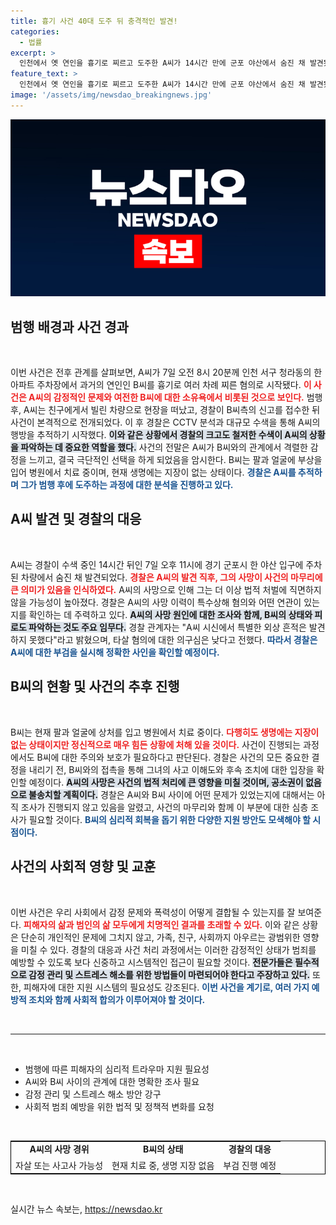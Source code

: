 ```yaml
---
title: 흉기 사건 40대 도주 뒤 충격적인 발견!
categories:
  - 법률
excerpt: >
  인천에서 옛 연인을 흉기로 찌르고 도주한 A씨가 14시간 만에 군포 야산에서 숨진 채 발견됐다. 경찰은 그의 사망으로 사건을 불송치할 예정이며, B씨는 치료받고 있는 상태다. 진실은 무엇일까?
feature_text: >
  인천에서 옛 연인을 흉기로 찌르고 도주한 A씨가 14시간 만에 군포 야산에서 숨진 채 발견됐다. 경찰은 그의 사망으로 사건을 불송치할 예정이며, B씨는 치료받고 있는 상태다. 진실은 무엇일까?
image: '/assets/img/newsdao_breakingnews.jpg'
---
```


<p><img src="/assets/img/newsdao_breakingnews.jpg" alt="pcversion 속보" /></p>

<h2 data-ke-size="size26">범행 배경과 사건 경과</h2>

<p data-ke-size="size16">&nbsp;</p>

<p data-ke-size="size16">이번 사건은 전후 관계를 살펴보면, A씨가 7일 오전 8시 20분께 인천 서구 청라동의 한 아파트 주차장에서 과거의 연인인 B씨를 흉기로 여러 차례 찌른 혐의로 시작됐다. <b><span style="color: #ee2323;">이 사건은 A씨의 감정적인 문제와 여전한 B씨에 대한 소유욕에서 비롯된 것으로 보인다.</span></b> 범행 후, A씨는 친구에게서 빌린 차량으로 현장을 떠났고, 경찰이 B씨측의 신고를 접수한 뒤 사건이 본격적으로 전개되었다. 이 후 경찰은 CCTV 분석과 대규모 수색을 통해 A씨의 행방을 추적하기 시작했다. <b><span style="background-color: #21538527;">이와 같은 상황에서 경찰의 크고도 철저한 수색이 A씨의 상황을 파악하는 데 중요한 역할을 했다.</span></b> 사건의 전말은 A씨가 B씨와의 관계에서 격렬한 감정을 느끼고, 결국 극단적인 선택을 하게 되었음을 암시한다. B씨는 팔과 얼굴에 부상을 입어 병원에서 치료 중이며, 현재 생명에는 지장이 없는 상태이다. <b><span style="color: #1a5490;">경찰은 A씨를 추적하며 그가 범행 후에 도주하는 과정에 대한 분석을 진행하고 있다.</span></b></p>

<h2 data-ke-size="size26">A씨 발견 및 경찰의 대응</h2>

<p data-ke-size="size16">&nbsp;</p>

<p data-ke-size="size16">A씨는 경찰이 수색 중인 14시간 뒤인 7일 오후 11시에 경기 군포시 한 야산 입구에 주차된 차량에서 숨진 채 발견되었다. <b><span style="color: #ee2323;">경찰은 A씨의 발견 직후, 그의 사망이 사건의 마무리에 큰 의미가 있음을 인식하였다.</span></b> A씨의 사망으로 인해 그는 더 이상 법적 처벌에 직면하지 않을 가능성이 높아졌다. 경찰은 A씨의 사망 이력이 특수상해 혐의와 어떤 연관이 있는지를 확인하는 데 주력하고 있다. <b><span style="background-color: #21538527;">A씨의 사망 원인에 대한 조사와 함께, B씨의 상태와 피로도 파악하는 것도 주요 임무다.</span></b> 경찰 관계자는 "A씨 시신에서 특별한 외상 흔적은 발견하지 못했다"라고 밝혔으며, 타살 혐의에 대한 의구심은 낮다고 전했다. <b><span style="color: #1a5490;">따라서 경찰은 A씨에 대한 부검을 실시해 정확한 사인을 확인할 예정이다.</span></b></p>

<h2 data-ke-size="size26">B씨의 현황 및 사건의 추후 진행</h2>

<p data-ke-size="size16">&nbsp;</p>

<p data-ke-size="size16">B씨는 현재 팔과 얼굴에 상처를 입고 병원에서 치료 중이다. <b><span style="color: #ee2323;">다행히도 생명에는 지장이 없는 상태이지만 정신적으로 매우 힘든 상황에 처해 있을 것이다.</span></b> 사건이 진행되는 과정에서도 B씨에 대한 주의와 보호가 필요하다고 판단된다. 경찰은 사건의 모든 중요한 결정을 내리기 전, B씨와의 접촉을 통해 그녀의 사고 이해도와 후속 조치에 대한 입장을 확인할 예정이다. <b><span style="background-color: #21538527;">A씨의 사망은 사건의 법적 처리에 큰 영향을 미칠 것이며, 공소권이 없음으로 불송치할 계획이다.</span></b> 경찰은 A씨와 B씨 사이에 어떤 문제가 있었는지에 대해서는 아직 조사가 진행되지 않고 있음을 알렸고, 사건의 마무리와 함께 이 부분에 대한 심층 조사가 필요할 것이다. <b><span style="color: #1a5490;">B씨의 심리적 회복을 돕기 위한 다양한 지원 방안도 모색해야 할 시점이다.</span></b></p>

<h2 data-ke-size="size26">사건의 사회적 영향 및 교훈</h2>

<p data-ke-size="size16">&nbsp;</p>

<p data-ke-size="size16">이번 사건은 우리 사회에서 감정 문제와 폭력성이 어떻게 결합될 수 있는지를 잘 보여준다. <b><span style="color: #ee2323;">피해자의 삶과 범인의 삶 모두에게 치명적인 결과를 초래할 수 있다.</span></b> 이와 같은 상황은 단순히 개인적인 문제에 그치지 않고, 가족, 친구, 사회까지 아우르는 광범위한 영향을 미칠 수 있다. 경찰의 대응과 사건 처리 과정에서는 이러한 감정적인 상태가 범죄를 예방할 수 있도록 보다 신중하고 시스템적인 접근이 필요할 것이다. <b><span style="background-color: #21538527;">전문가들은 필수적으로 감정 관리 및 스트레스 해소를 위한 방법들이 마련되어야 한다고 주장하고 있다.</span></b> 또한, 피해자에 대한 지원 시스템의 필요성도 강조된다. <b><span style="color: #1a5490;">이번 사건을 계기로, 여러 가지 예방적 조치와 함께 사회적 합의가 이루어져야 할 것이다.</span></b></p>

<p data-ke-size="size16">&nbsp;</p>

<hr>

<p data-ke-size="size16">&nbsp;</p>

<ul>
  <li>범행에 따른 피해자의 심리적 트라우마 지원 필요성</li>
  <li>A씨와 B씨 사이의 관계에 대한 명확한 조사 필요</li>
  <li>감정 관리 및 스트레스 해소 방안 강구</li>
  <li>사회적 범죄 예방을 위한 법적 및 정책적 변화를 요청</li>
</ul>

<p data-ke-size="size16">&nbsp;</p>

<table style="width: 100%; border: 1px solid black;">
  <tr>
    <td style="text-align: center; height: 17px;"><b>A씨의 사망 경위</b></td>
    <td style="text-align: center; height: 17px;"><b>B씨의 상태</b></td>
    <td style="text-align: center; height: 17px;"><b>경찰의 대응</b></td>
  </tr>
  <tr>
    <td style="text-align: center; height: 17px;">자살 또는 사고사 가능성</td>
    <td style="text-align: center; height: 17px;">현재 치료 중, 생명 지장 없음</td>
    <td style="text-align: center; height: 17px;">부검 진행 예정</td>
  </tr>
</table>

<p data-ke-size="size16">&nbsp;</p>
실시간 뉴스 속보는, <a href="https://newsdao.kr" rel="dofollow">https://newsdao.kr</a>


